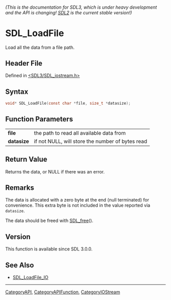 ###### (This is the documentation for SDL3, which is under heavy development and the API is changing! [SDL2](https://wiki.libsdl.org/SDL2/) is the current stable version!)
# SDL_LoadFile

Load all the data from a file path.

## Header File

Defined in [<SDL3/SDL_iostream.h>](https://github.com/libsdl-org/SDL/blob/main/include/SDL3/SDL_iostream.h)

## Syntax

```c
void* SDL_LoadFile(const char *file, size_t *datasize);

```

## Function Parameters

|                  |                                                  |
| ---------------- | ------------------------------------------------ |
| **file**         | the path to read all available data from         |
| **datasize**     | if not NULL, will store the number of bytes read |

## Return Value

Returns the data, or NULL if there was an error.

## Remarks

The data is allocated with a zero byte at the end (null terminated) for
convenience. This extra byte is not included in the value reported via
`datasize`.

The data should be freed with [SDL_free](SDL_free)().

## Version

This function is available since SDL 3.0.0.

## See Also

- [SDL_LoadFile_IO](SDL_LoadFile_IO)

----
[CategoryAPI](CategoryAPI), [CategoryAPIFunction](CategoryAPIFunction), [CategoryIOStream](CategoryIOStream)

